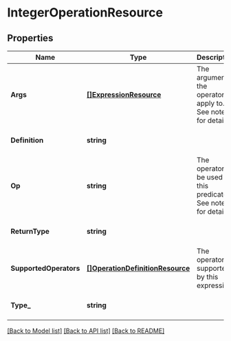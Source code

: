 # IntegerOperationResource

## Properties
Name | Type | Description | Notes
------------ | ------------- | ------------- | -------------
**Args** | [**[]ExpressionResource**](ExpressionResource.md) | The arguments the operator apply to. See notes for details. | [default to null]
**Definition** | **string** |  | [optional] [default to null]
**Op** | **string** | The operator to be used in this predicate. See notes for details. | [default to null]
**ReturnType** | **string** |  | [optional] [default to null]
**SupportedOperators** | [**[]OperationDefinitionResource**](OperationDefinitionResource.md) | The operators supported by this expression | [optional] [default to null]
**Type_** | **string** |  | [optional] [default to null]

[[Back to Model list]](../README.md#documentation-for-models) [[Back to API list]](../README.md#documentation-for-api-endpoints) [[Back to README]](../README.md)


